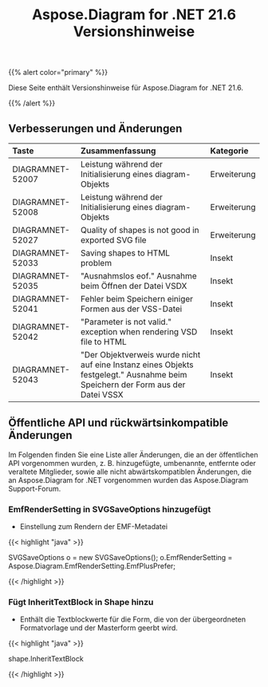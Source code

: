 ﻿---
title: Aspose.Diagram for .NET 21.6 Versionshinweise
type: docs
weight: 7
url: /de/net/aspose-diagram-for-net-21-6-release-notes/
---
{{% alert color="primary" %}} 

Diese Seite enthält Versionshinweise für Aspose.Diagram for .NET 21.6.

{{% /alert %}} 
## **Verbesserungen und Änderungen**

|**Taste**|**Zusammenfassung**|**Kategorie**|
|:- |:- |:- |
|DIAGRAMNET-52007|Leistung während der Initialisierung eines diagram-Objekts|Erweiterung|
|DIAGRAMNET-52008|Leistung während der Initialisierung eines diagram-Objekts|Erweiterung|
|DIAGRAMNET-52027|Quality of shapes is not good in exported SVG file|Erweiterung|
|DIAGRAMNET-52033|Saving shapes to HTML problem|Insekt|
|DIAGRAMNET-52035|"Ausnahmslos eof." Ausnahme beim Öffnen der Datei VSDX|Insekt|
|DIAGRAMNET-52041|Fehler beim Speichern einiger Formen aus der VSS-Datei|Insekt|
|DIAGRAMNET-52042|"Parameter is not valid." exception when rendering VSD file to HTML|Insekt|
|DIAGRAMNET-52043|"Der Objektverweis wurde nicht auf eine Instanz eines Objekts festgelegt." Ausnahme beim Speichern der Form aus der Datei VSSX|Insekt|

## **Öffentliche API und rückwärtsinkompatible Änderungen**
Im Folgenden finden Sie eine Liste aller Änderungen, die an der öffentlichen API vorgenommen wurden, z. B. hinzugefügte, umbenannte, entfernte oder veraltete Mitglieder, sowie alle nicht abwärtskompatiblen Änderungen, die an Aspose.Diagram for .NET vorgenommen wurden das Aspose.Diagram Support-Forum.
### **EmfRenderSetting in SVGSaveOptions hinzugefügt**
- Einstellung zum Rendern der EMF-Metadatei

{{< highlight "java" >}}

SVGSaveOptions o = new SVGSaveOptions();
o.EmfRenderSetting = Aspose.Diagram.EmfRenderSetting.EmfPlusPrefer;

{{< /highlight >}}
### **Fügt InheritTextBlock in Shape hinzu**
- Enthält die Textblockwerte für die Form, die von der übergeordneten Formatvorlage und der Masterform geerbt wird.



{{< highlight "java" >}}

shape.InheritTextBlock

{{< /highlight >}}





